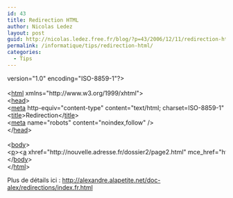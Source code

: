 ```yaml
---
id: 43
title: Redirection HTML
author: Nicolas Ledez
layout: post
guid: http://nicolas.ledez.free.fr/blog/?p=43/2006/12/11/redirection-html/
permalink: /informatique/tips/redirection-html/
categories:
  - Tips
---
```

<div class="codecolorer-container html4strict default" style="overflow:auto;white-space:nowrap;">
  <div class="html4strict codecolorer">
    <span class="sc2"><?xml <span class="kw3">version</span><span class="sy0">=</span><span class="st0">"1.0"</span> encoding<span class="sy0">=</span><span class="st0">"ISO-8859-1"</span>?></span><br /> <span class="sc0"><!DOCTYPE html PUBLIC "-//W3C//DTD XHTML 1.0 Strict//EN" "http://www.w3.org/TR/xhtml1/DTD/xhtml1-strict.dtd"></span><br /> <span class="sc2"><<a href="http://december.com/html/4/element/html.html"><span class="kw2">html</span></a> xmlns<span class="sy0">=</span><span class="st0">"http://www.w3.org/1999/xhtml"</span>></span><br /> <span class="sc2"><<a href="http://december.com/html/4/element/head.html"><span class="kw2">head</span></a>></span><br /> <span class="sc2"><<a href="http://december.com/html/4/element/meta.html"><span class="kw2">meta</span></a> <span class="kw3">http-equiv</span><span class="sy0">=</span><span class="st0">"content-type"</span> <span class="kw3">content</span><span class="sy0">=</span><span class="st0">"text/html; charset=ISO-8859-1"</span> <span class="sy0">/</span>><<a href="http://december.com/html/4/element/meta.html"><span class="kw2">meta</span></a> <span class="kw3">http-equiv</span><span class="sy0">=</span><span class="st0">"refresh"</span> <span class="kw3">content</span><span class="sy0">=</span><span class="st0">"0; url=http://nouvelle.adresse.fr/dossier2/page2.html"</span> <span class="sy0">/</span>></span><br /> <span class="sc2"><<a href="http://december.com/html/4/element/title.html"><span class="kw2">title</span></a>></span>Redirection<span class="sc2"><<span class="sy0">/</span><a href="http://december.com/html/4/element/title.html"><span class="kw2">title</span></a>></span><br /> <span class="sc2"><<a href="http://december.com/html/4/element/meta.html"><span class="kw2">meta</span></a> <span class="kw3">name</span><span class="sy0">=</span><span class="st0">"robots"</span> <span class="kw3">content</span><span class="sy0">=</span><span class="st0">"noindex,follow"</span> <span class="sy0">/</span>></span><br /> <span class="sc2"><<span class="sy0">/</span><a href="http://december.com/html/4/element/head.html"><span class="kw2">head</span></a>></span><br /> <br /> <span class="sc2"><<a href="http://december.com/html/4/element/body.html"><span class="kw2">body</span></a>></span><br /> <span class="sc2"><<a href="http://december.com/html/4/element/p.html"><span class="kw2">p</span></a>><<a href="http://december.com/html/4/element/a.html"><span class="kw2">a</span></a> xhref<span class="sy0">=</span><span class="st0">"http://nouvelle.adresse.fr/dossier2/page2.html"</span> mce_href<span class="sy0">=</span><span class="st0">"http://nouvelle.adresse.fr/dossier2/page2.html"</span>></span>Redirection<span class="sc2"><<span class="sy0">/</span><a href="http://december.com/html/4/element/a.html"><span class="kw2">a</span></a>><<span class="sy0">/</span><a href="http://december.com/html/4/element/p.html"><span class="kw2">p</span></a>></span><br /> <span class="sc2"><<span class="sy0">/</span><a href="http://december.com/html/4/element/body.html"><span class="kw2">body</span></a>></span><br /> <span class="sc2"><<span class="sy0">/</span><a href="http://december.com/html/4/element/html.html"><span class="kw2">html</span></a>></span>
  </div>
</div>

Plus de détails ici : <http://alexandre.alapetite.net/doc-alex/redirections/index.fr.html>